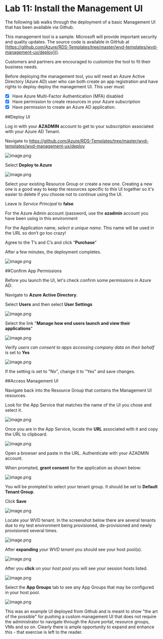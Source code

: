 # Lab 11: Install the Management UI

The following lab walks through the deployment of a basic Management UI that has been available via Github.

This management tool is a sample. Microsoft will provide important security and quality updates. The source code is available in GitHub at [https://github.com/Azure/RDS-Templates/tree/master/wvd-templates/wvd-management-ux/deploy](). 

Customers and partners are encouraged to customize the tool to fit their business needs.

Before deploying the management tool, you will need an Azure Active Directory (Azure AD) user who can both create an app registration and have rights to deploy deploy the management UI. This user must:

- [X] Have Azure Multi-Factor Authentication (MFA) disabled
- [X] Have permission to create resources in your Azure subscription
- [X] Have permission to create an Azure AD application. 

##Deploy UI


Log in with your **AZADMIN** account to get to your subscription associated with your Azure AD Tenant. 

Navigate to https://github.com/Azure/RDS-Templates/tree/master/wvd-templates/wvd-management-ux/deploy


![image.png](../attachments/image-b6bf6be1-cf1f-4985-89ff-a2624655cc00.png)


Select **Deploy to Azure**


![image.png](../attachments/image-189a4676-aba6-4a9f-afde-3976173c1b52.png)

Select your existing Resource Group or create a new one. Creating a new one is a good way to keep the resources specific to this UI together so it's easier to delete if you choose not to continue using the UI.

Leave _Is Service Principal_ to **false**

For the Azure Admin account /password, use the **azadmin** account you have been using in this environment

For the Application name, _select a unique name_. This name will be used in the URL so don’t go too crazy!

Agree to the T’s and C’s and click “**Purchase**”

After a few minutes, the deployment completes.

![image.png](./attachments/image-2cb7af4c-171b-4881-af8f-a32f20e5f82e.png)

##Confirm App Permissions

Before you launch the UI, let's check confirm some permissions in Azure AD.

Navigate to **Azure Active Directory**.

Select **Users** and then select **User Settings**


![image.png](../attachments/image-be75667c-1612-4bd9-adbc-d758cc122d6d.png)


Select the link "**Manage how end users launch and view their applications**"


![image.png](../attachments/image-afd9816c-406e-4e7d-a673-a1e950e46ac5.png)


Verify _users can consent to apps accessing company data on their behalf_ is set to **Yes**



![image.png](../attachments/image-b2d406b9-619b-4224-bb5d-b8f749d797aa.png)


If the setting is set to "No", change it to "Yes" and save changes.



##Access Management UI



Navigate back into the Resource Group that contains the Management UI resources.

Look for the App Service that matches the name of the UI you chose and select it.



![image.png](../attachments/image-8eb6201c-026c-4651-b5f3-77eb051ff812.png)



Once you are in the App Service, locate the **URL** associated with it and copy the URL to clipboard.



![image.png](../attachments/image-afbbc3be-ebd8-4bc2-9845-263970f1d4ff.png)



Open a browser and paste in the URL. Authenticate with your AZADMIN account.

When prompted, **grant consent** for the application as shown below:

![image.png](../attachments/image-7880a5b4-bfd2-4a06-9621-63f08c3a3a0c.png)



You will be prompted to select your tenant group. It should be set to **Default Tenant Group**. 

Click **Save**



![image.png](../attachments/image-fe91d817-c5a4-4138-8866-7c6070ba2ed9.png)



Locate your WVD tenant. In the screenshot below there are several tenants due to my test environment being provisioned, de-provisioned and newly provisioned several times.


![image.png](../attachments/image-63cf8e76-0fba-43e8-9d36-a6cd61b8a9fd.png)



After **expanding** _your WVD tenant_ you should see your host pool(s).



![image.png](../attachments/image-79193d9c-add0-48a9-b6de-a25f9d4d3063.png)



After you **click** on your _host pool_ you will see your session hosts listed.



![image.png](../attachments/image-0280e8b2-afb0-4734-be8e-6441e74613df.png)



Select the **App Groups** tab to see any App Groups that may be configured in your host pool.

![image.png](../attachments/image-e25fbfba-f3da-4d42-a67b-c62fee641927.png)

This was an example UI deployed from Github and is meant to show "the art of the possible" for pushing a custom management UI that does not require the administrator to navigate through the Azure portal, resource groups, VMs and so on. Clearly there is ample opportunity to expand and enhance this - that exercise is left to the reader.
